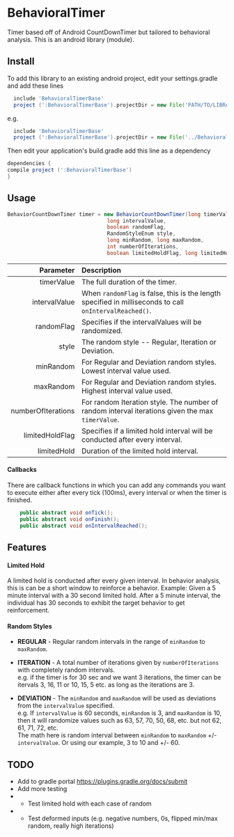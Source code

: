 # BehavioralTimer

Timer based off of Android CountDownTimer but tailored to behavioral analysis.
This is an android library (module).

## Install ##
To add this library to an existing android project, edit your settings.gradle and add these lines

  ``` gradle
    include 'BehavioralTimerBase'
    project (':BehavioralTimerBase').projectDir = new File('PATH/TO/LIBRARY')
   ```
  
e.g.

  ```gradle
    include 'BehavioralTimerBase'
    project (':BehavioralTimerBase').projectDir = new File('../BehavioralTimerBase/library')
  ```
  
  Then edit your application's build.gradle add this line as a dependency
  
  ```gradle
  dependencies {
  compile project (':BehavioralTimerBase')
  }
  ```
  
## Usage ##
  ```java
BehaviorCountDownTimer timer = new BehaviorCountDownTimer(long timerValue,
                                  long intervalValue,
                                  boolean randomFlag,
                                  RandomStyleEnum style,
                                  long minRandom, long maxRandom,
                                  int numberOfIterations,
                                  boolean limitedHoldFlag, long limitedHold)
  ```
  
| Parameter | Description |
| ---: | :--- |
| timerValue         | The full duration of the timer. |
| intervalValue      | When `randomFlag` is false, this is the length specified in milliseconds to call `onIntervalReached()`. |
| randomFlag         | Specifies if the intervalValues will be randomized. |      
| style              | The random style -- Regular, Iteration or Deviation. |
| minRandom          | For Regular and Deviation random styles. Lowest interval value used. |
| maxRandom          | For Regular and Deviation random styles. Highest interval value used. | 
| numberOfIterations | For  random Iteration style. The number of random interval iterations given the max `timerValue`.|
| limitedHoldFlag    | Specifies if a limited hold interval will be conducted after every interval. |
| limitedHold        | Duration of the limited hold interval. |

#### Callbacks ####
There are callback functions in which you can add any commands you want to execute either after every tick (100ms), every interval or when the timer is finished.
```java
    public abstract void onTick();
    public abstract void onFinish();
    public abstract void onIntervalReached();
```
## Features ##

#### Limited Hold ####
A limited hold is conducted after every given interval. In behavior analysis, this is can be a short window to reinforce a behavior.
Example: Given a 5 minute interval with a 30 second limited hold. After a 5 minute interval, the individual has 30 seconds to exhibit the target behavior to get reinforcement. 
#### Random Styles ####
* **REGULAR** - Regular random intervals in the range of `minRandom` to `maxRandom`.

* **ITERATION** - A total number of iterations given by `numberOfIterations` with completely random intervals.
<br/>e.g. if the timer is for 30 sec and we want 3 iterations, the timer can be
itervals 3, 16, 11 or 10, 15, 5 etc. as long as the iterations are 3.
           
* **DEVIATION** - The `minRandom` and `maxRandom` will be used as deviations from the `intervalValue` specified.
<br/>e.g. If `intervalValue` is 60 seconds, `minRandom` is 3, and `maxRandom` is 10, then it will randomize
values such as 63, 57, 70, 50, 68, etc. but not 62, 61, 71, 72, etc.
<br/>The math here is random interval between `minRandom` to `maxRandom` +/- `intervalValue`. Or using our example, 3 to 10 and +/- 60.
  
## TODO ##
  * Add to gradle portal https://plugins.gradle.org/docs/submit
  * Add more testing
  * * Test limited hold with each case of random
  * * Test deformed inputs (e.g. negative numbers, 0s, flipped min/max random, really high iterations)
  
